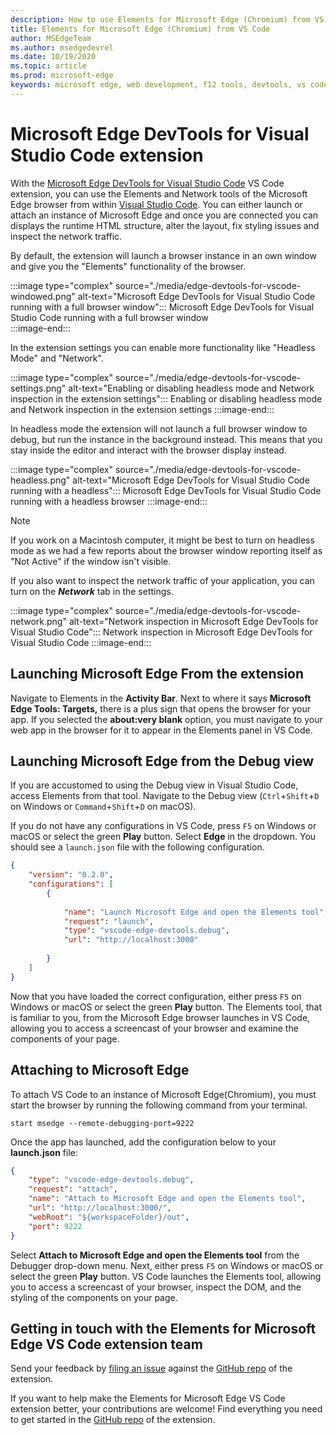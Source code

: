 ```yaml
---
description: How to use Elements for Microsoft Edge (Chromium) from VS Code
title: Elements for Microsoft Edge (Chromium) from VS Code
author: MSEdgeTeam
ms.author: msedgedevrel
ms.date: 10/19/2020
ms.topic: article
ms.prod: microsoft-edge
keywords: microsoft edge, web development, f12 tools, devtools, vs code, visual studio code, elements
---
```


# Microsoft Edge DevTools for Visual Studio Code extension

With the [Microsoft Edge DevTools for Visual Studio Code][VisualstudioMarketplaceElementsMicrosoftEdgeChromium] VS Code extension, you can use the Elements and Network tools of the Microsoft Edge browser from within [Visual Studio Code][VisualstudioCode].  You can either launch or attach an instance of Microsoft Edge and once you are connected you can displays the runtime HTML structure, alter the layout, fix styling issues and inspect the network traffic.  

By default, the extension will launch a browser instance in an own window and give you the "Elements" functionality of the browser.

:::image type="complex" source="./media/edge-devtools-for-vscode-windowed.png" alt-text="Microsoft Edge DevTools for Visual Studio Code running with a full browser window":::
   Microsoft Edge DevTools for Visual Studio Code running with a full browser window  
:::image-end:::

In the extension settings you can enable more functionality like "Headless Mode" and "Network".

:::image type="complex" source="./media/edge-devtools-for-vscode-settings.png" alt-text="Enabling or disabling headless mode and Network inspection in the extension settings":::
    Enabling or disabling headless mode and Network inspection in the extension settings
:::image-end:::

In headless mode the extension will not launch a full browser window to debug, but run the instance in the background instead. This means that you stay inside the editor and interact with the browser display instead. 

:::image type="complex" source="./media/edge-devtools-for-vscode-headless.png" alt-text="Microsoft Edge DevTools for Visual Studio Code running with a headless":::
   Microsoft Edge DevTools for Visual Studio Code running with a headless browser
:::image-end:::

> [!NOTE]
> If you work on a Macintosh computer, it might be best to turn on headless mode as we had a few reports about the browser window reporting itself as "Not Active" if the window isn't visible.  

If you also want to inspect the network traffic of your application, you can turn on the ***Network*** tab in the settings.

:::image type="complex" source="./media/edge-devtools-for-vscode-network.png" alt-text="Network inspection in Microsoft Edge DevTools for Visual Studio Code":::
    Network inspection in Microsoft Edge DevTools for Visual Studio Code
:::image-end:::

## Launching Microsoft Edge From the extension  

Navigate to Elements in the **Activity Bar**.  Next to where it says **Microsoft Edge Tools: Targets,** there is a plus sign that opens the browser for your app.  If you selected the **about:very blank** option, you must navigate to your web app in the browser for it to appear in the Elements panel in VS Code.  

## Launching Microsoft Edge from the Debug view  

If you are accustomed to using the Debug view in Visual Studio Code, access Elements from that tool.  Navigate to the Debug view \(`Ctrl`+`Shift`+`D` on Windows or `Command`+`Shift`+`D` on macOS\).  

If you do not have any configurations in VS Code, press `F5` on Windows or macOS or select the green **Play** button. Select **Edge** in the dropdown. You should see a `launch.json` file with the following configuration.  

```json
{
    "version": "0.2.0",
    "configurations": [
        {
            
            "name": "Launch Microsoft Edge and open the Elements tool",
            "request": "launch",
            "type": "vscode-edge-devtools.debug",
            "url": "http://localhost:3000"
        
        }
    ]
}
```  

Now that you have loaded the correct configuration, either press `F5` on Windows or macOS or select the green **Play** button. The Elements tool, that is familiar to you, from the Microsoft Edge browser launches in VS Code, allowing you to access a screencast of your browser and examine the components of your page.  

## Attaching to Microsoft Edge  

To attach VS Code to an instance of Microsoft Edge\(Chromium\), you must start the browser by running the following command from your terminal.  

`start msedge --remote-debugging-port=9222`  

Once the app has launched, add the configuration below to your **launch.json** file:  

```json
{
    "type": "vscode-edge-devtools.debug",
    "request": "attach",
    "name": "Attach to Microsoft Edge and open the Elements tool",
    "url": "http://localhost:3000/",
    "webRoot": "${workspaceFolder}/out",
    "port": 9222
}
```  

Select **Attach to Microsoft Edge and open the Elements tool** from the Debugger drop-down menu.  Next, either press `F5` on Windows or macOS or select the green **Play** button.  VS Code launches the Elements tool, allowing you to access a screencast of your browser, inspect the DOM, and the styling of the components on your page.  

## Getting in touch with the Elements for Microsoft Edge VS Code extension team  

Send your feedback by [filing an issue][GithubMicrosoftVscodeEdgeDevtoolsNewIssue] against the [GitHub repo][GithubMicrosoftVscodeEdgeDevtools] of the extension.  

If you want to help make the Elements for Microsoft Edge VS Code extension better, your contributions are welcome!  Find everything you need to get started in the [GitHub repo][GithubMicrosoftVscodeEdgeDevtools] of the extension.  

<!-- image links -->  

<!--[ImageGifElementsEdge]: ./media/elements-for-edge.gif "Elements for Edge VS Code extension in action"  -->  
[ImagePngElementsEdge]: ./media/elements-for-edge.png "Elements for Edge VS Code extension in action"  

<!--links -->  

[VscodeElementsEdge]: ./elements-for-edge.md "Elements For Microsoft Edge VS Code Extension | Microsoft Docs"  

[VisualstudioCode]: https://code.visualstudio.com "Visual Studio Code"  
[VisualStudioCodeDocs]: https://code.visualstudio.com/Docs "Documentation | Visual Studio Code"   

[GithubMicrosoftVscodeEdgeDevtools]: https://github.com/Microsoft/vscode-edge-devtools "microsoft/vscode-edge-devtools | GitHub"  
[GithubMicrosoftVscodeEdgeDevtoolsNewIssue]: https://github.com/Microsoft/vscode-edge-devtools/issues/new "New Issue - microsoft/vscode-edge-devtools | GitHub"

[VisualstudioMarketplaceElementsMicrosoftEdgeChromium]: https://marketplace.visualstudio.com/items?itemName=ms-edgedevtools.vscode-edge-devtools "Microsoft Edge Tools for VS Code"  
